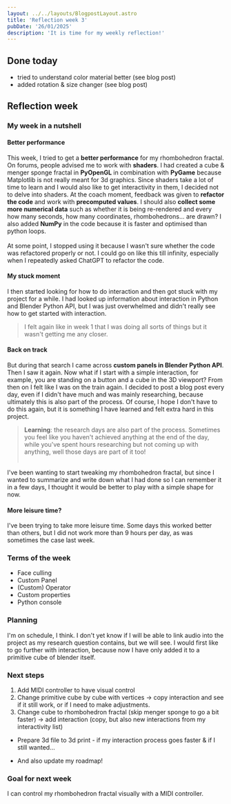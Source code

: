 ```yaml
---
layout: ../../layouts/BlogpostLayout.astro
title: 'Reflection week 3'
pubDate: '26/01/2025'
description: 'It is time for my weekly reflection!'
---
```

## Done today
- tried to understand color material better (see blog post)
- added rotation & size changer (see blog post)
## Reflection week
### My week in a nutshell
#### Better performance
This week, I tried to get a **better performance** for my rhombohedron fractal. On forums, people advised me to work with **shaders**. I had created a cube & menger sponge fractal in **PyOpenGL** in combination with **PyGame** because Matplotlib is not really meant for 3d graphics. Since shaders take a lot of time to learn and I would also like to get interactivity in them, I decided not to delve into shaders. At the coach moment, feedback was given to **refactor the code** and work with **precomputed values**. I should also **collect some more numerical data** such as whether it is being re-rendered and every how many seconds, how many coordinates, rhombohedrons... are drawn? I also added **NumPy** in the code because it is faster and optimised than python loops. 
\
\
At some point, I stopped using it because I wasn't sure whether the code was refactored properly or not. I could go on like this till infinity, especially when I repeatedly asked ChatGPT to refactor the code.
#### My stuck moment
I then started looking for how to do interaction and then got stuck with my project for a while. I had looked up information about interaction in Python and Blender Python API, but I was just overwhelmed and didn't really see how to get started with interaction. 
> I felt again like in week 1 that I was doing all sorts of things but it wasn't getting me any closer.

#### Back on track
But during that search I came across **custom panels in Blender Python API**. Then I saw it again. Now what if I start with a simple interaction, for example, you are standing on a button and a cube in the 3D viewport? From then on I felt like I was on the train again. I decided to post a blog post every day, even if I didn't have much and was mainly researching, because ultimately this is also part of the process. Of course, I hope I don't have to do this again, but it is something I have learned and felt extra hard in this project. 
> **Learning**: the research days are also part of the process. Sometimes you feel like you haven't achieved anything at the end of the day, while you've spent hours researching but not coming up with anything, well those days are part of it too!
<br><br>

I've been wanting to start tweaking my rhombohedron fractal, but since I wanted to summarize and write down what I had done so I can remember it in a few days, I thought it would be better to play with a simple shape for now.
#### More leisure time?
I've been trying to take more leisure time. Some days this worked better than others, but I did not work more than 9 hours per day, as was sometimes the case last week.
### Terms of the week
- Face culling
- Custom Panel
- (Custom) Operator
- Custom properties
- Python console
### Planning
I'm on schedule, I think. I don't yet know if I will be able to link audio into the project as my research question contains, but we will see. I would first like to go further with interaction, because now I have only added it to a primitive cube of blender itself.

### Next steps
1. Add MIDI controller to have visual control
2. Change primitive cube by cube with vertices -> copy interaction and see if it still work, or if I need to make adjustments.
3. Change cube to rhombohedron fractal (skip menger sponge to go a bit faster) -> add interaction (copy, but also new interactions from my interactivity list)

- Prepare 3d file to 3d print - if my interaction process goes faster & if I still wanted...

- And also update my roadmap!

### Goal for next week
I can control my rhombohedron fractal visually with a MIDI controller.